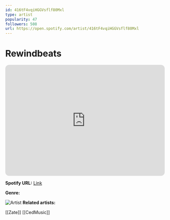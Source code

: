 ```yaml
---
id: 416tF4vqiHGGVsflf80Mxl
type: artist
popularity: 47
followers: 508
url: https://open.spotify.com/artist/416tF4vqiHGGVsflf80Mxl
---
```

# Rewindbeats

<iframe style="border-radius:12px" src="https://open.spotify.com/embed/artist/416tF4vqiHGGVsflf80Mxl" width="100%" height="352" frameBorder="0" allowfullscreen="" allow="autoplay; clipboard-write; encrypted-media; fullscreen; picture-in-picture" loading="lazy"></iframe>

**Spotify URL:** [Link](https://open.spotify.com/artist/416tF4vqiHGGVsflf80Mxl)

**Genre:** 

![Artist](https://i.scdn.co/image/ab6761610000e5eb87a5d99c1754a4d1a6e68503)
**Related artists:**

[[Zate]]
[[CedMusic]]
